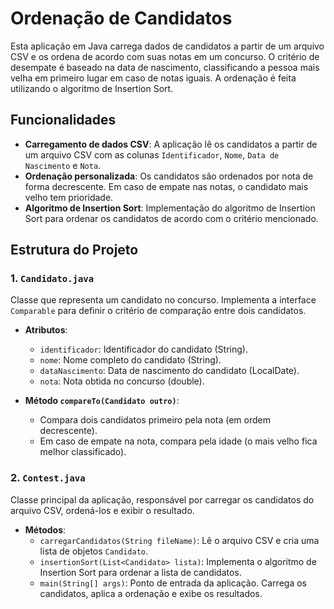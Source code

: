 # Ordenação de Candidatos

Esta aplicação em Java carrega dados de candidatos a partir de um arquivo CSV e os ordena de acordo com suas notas em um concurso. O critério de desempate é baseado na data de nascimento, classificando a pessoa mais velha em primeiro lugar em caso de notas iguais. A ordenação é feita utilizando o algoritmo de Insertion Sort.

## Funcionalidades

- **Carregamento de dados CSV**: A aplicação lê os candidatos a partir de um arquivo CSV com as colunas `Identificador`, `Nome`, `Data de Nascimento` e `Nota`.
- **Ordenação personalizada**: Os candidatos são ordenados por nota de forma decrescente. Em caso de empate nas notas, o candidato mais velho tem prioridade.
- **Algoritmo de Insertion Sort**: Implementação do algoritmo de Insertion Sort para ordenar os candidatos de acordo com o critério mencionado.

## Estrutura do Projeto

### 1. `Candidato.java`
Classe que representa um candidato no concurso. Implementa a interface `Comparable` para definir o critério de comparação entre dois candidatos.

- **Atributos**:
  - `identificador`: Identificador do candidato (String).
  - `nome`: Nome completo do candidato (String).
  - `dataNascimento`: Data de nascimento do candidato (LocalDate).
  - `nota`: Nota obtida no concurso (double).

- **Método `compareTo(Candidato outro)`**:
  - Compara dois candidatos primeiro pela nota (em ordem decrescente).
  - Em caso de empate na nota, compara pela idade (o mais velho fica melhor classificado).

### 2. `Contest.java`
Classe principal da aplicação, responsável por carregar os candidatos do arquivo CSV, ordená-los e exibir o resultado.

- **Métodos**:
  - `carregarCandidatos(String fileName)`: Lê o arquivo CSV e cria uma lista de objetos `Candidato`.
  - `insertionSort(List<Candidato> lista)`: Implementa o algoritmo de Insertion Sort para ordenar a lista de candidatos.
  - `main(String[] args)`: Ponto de entrada da aplicação. Carrega os candidatos, aplica a ordenação e exibe os resultados.

